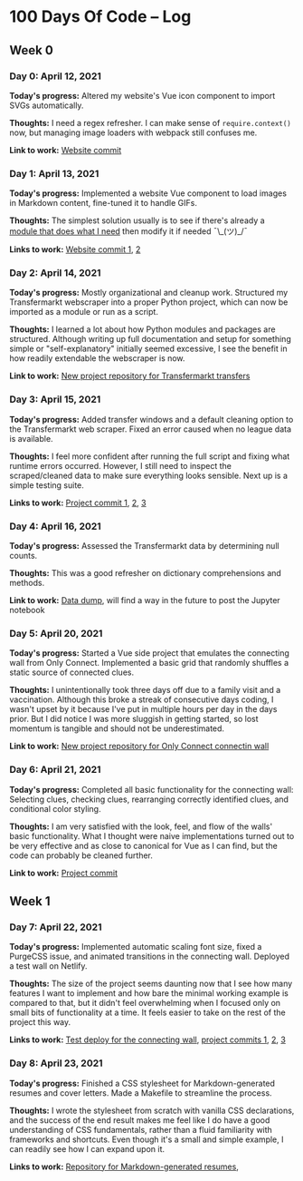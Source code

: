 # 100 Days Of Code &ndash; Log

## Week 0

### Day 0: April 12, 2021

**Today's progress:** Altered my website's Vue icon component to import SVGs automatically.

**Thoughts:** I need a regex refresher.
I can make sense of `require.context()` now, but managing image loaders with webpack still confuses me.

**Link to work:** [Website commit](https://github.com/emordonez/website/commit/85ec813df7c5d9add4113869ab75347f746f79e7)

### Day 1: April 13, 2021

**Today's progress:** Implemented a website Vue component to load images in Markdown content, fine-tuned it to handle GIFs.

**Thoughts:** The simplest solution usually is to see if there's already a [module that does what I need](https://image.nuxtjs.org/) then modify it if needed  ¯\\\_(ツ)_/¯

**Links to work:** [Website commit 1](https://github.com/emordonez/website/commit/66949f27d1c9c5d05113674b464193a329e8ddbd), [2](https://github.com/emordonez/website/commit/33ee93f4e51b2aed95e70e5399bdfda523202c48)

### Day 2: April 14, 2021

**Today's progress:** Mostly organizational and cleanup work.
Structured my Transfermarkt webscraper into a proper Python project, which can now be imported as a module or run as a script.

**Thoughts:** I learned a lot about how Python modules and packages are structured.
Although writing up full documentation and setup for something simple or "self-explanatory" initially seemed excessive, I see the benefit in how readily extendable the webscraper is now.

**Link to work:** [New project repository for Transfermarkt transfers](https://github.com/emordonez/transfermarkt-transfers)

### Day 3: April 15, 2021

**Today's progress:** Added transfer windows and a default cleaning option to the Transfermarkt web scraper.
Fixed an error caused when no league data is available.

**Thoughts:** I feel more confident after running the full script and fixing what runtime errors occurred.
However, I still need to inspect the scraped/cleaned data to make sure everything looks sensible.
Next up is a simple testing suite.

**Links to work:** [Project commit 1](https://github.com/emordonez/transfermarkt-transfers/commit/2f6dbd794de84680d524be0b2a9d820748a420ba), [2](https://github.com/emordonez/transfermarkt-transfers/commit/114dec6c9b6e61b21fbbf76e31dc809b4dca75c2), [3](https://github.com/emordonez/transfermarkt-transfers/commit/314413ea12c90aadfe5e09af1854fa009c11c7a5)

### Day 4: April 16, 2021

**Today's progress:** Assessed the Transfermarkt data by determining null counts.

**Thoughts:** This was a good refresher on dictionary comprehensions and methods.

**Link to work:** [Data dump](https://github.com/emordonez/transfermarkt-transfers/commit/4d6c33da9c9df710a981caa41b987973a9353284), will find a way in the future to post the Jupyter notebook

### Day 5: April 20, 2021

**Today's progress:** Started a Vue side project that emulates the connecting wall from Only Connect.
Implemented a basic grid that randomly shuffles a static source of connected clues.

**Thoughts:** I unintentionally took three days off due to a family visit and a vaccination.
Although this broke a streak of consecutive days coding, I wasn't upset by it because I've put in multiple hours per day in the days prior.
But I did notice I was more sluggish in getting started, so lost momentum is tangible and should not be underestimated.

**Link to work:** [New project repository for Only Connect connectin wall](https://github.com/emordonez/connecting-wall)

### Day 6: April 21, 2021

**Today's progress:** Completed all basic functionality for the connecting wall: Selecting clues, checking clues, rearranging correctly identified clues, and conditional color styling.

**Thoughts:** I am very satisfied with the look, feel, and flow of the walls' basic functionality.
What I thought were naive implementations turned out to be very effective and as close to canonical for Vue as I can find, but the code can probably be cleaned further.

**Link to work:** [Project commit](https://github.com/emordonez/connecting-wall/commit/eb07e17d2257c7068dcf626924d84599c66ef751)

## Week 1

### Day 7: April 22, 2021

**Today's progress:** Implemented automatic scaling font size, fixed a PurgeCSS issue, and animated transitions in the connecting wall.
Deployed a test wall on Netlify.

**Thoughts:** The size of the project seems daunting now that I see how many features I want to implement and how bare the minimal working example is compared to that, but it didn't feel overwhelming when I focused only on small bits of functionality at a time.
It feels easier to take on the rest of the project this way.

**Links to work:** [Test deploy for the connecting wall](https://connecting-wall.netlify.app/), [project commits 1](https://github.com/emordonez/connecting-wall/commit/d02e24d4516c7ea7adf4ff0e7c67c0f756c37f3e), [2](https://github.com/emordonez/connecting-wall/commit/3661c9a6032d0ee04bb18e57a4fd711e3c6cce78), [3](https://github.com/emordonez/connecting-wall/commit/48dd63b96daa25f268b8ff96413537fe028fe7ca)

### Day 8: April 23, 2021

**Today's progress:** Finished a CSS stylesheet for Markdown-generated resumes and cover letters.
Made a Makefile to streamline the process.

**Thoughts:** I wrote the stylesheet from scratch with vanilla CSS declarations, and the success of the end result makes me feel like I do have a good understanding of CSS fundamentals, rather than a fluid familiarity with frameworks and shortcuts.
Even though it's a small and simple example, I can readily see how I can expand upon it.

**Links to work:** [Repository for Markdown-generated resumes](https://github.com/emordonez/resumes),
